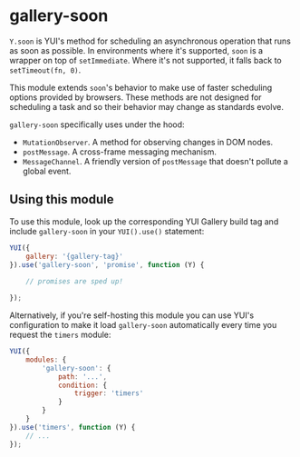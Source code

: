 gallery-soon
============

`Y.soon` is YUI's method for scheduling an asynchronous operation that runs as
soon as possible. In environments where it's supported, `soon` is a wrapper on
top of `setImmediate`. Where it's not supported, it falls back to
`setTimeout(fn, 0)`.

This module extends `soon`'s behavior to make use of faster scheduling options
provided by browsers. These methods are not designed for scheduling a task and
so their behavior may change as standards evolve.

`gallery-soon` specifically uses under the hood:

 * `MutationObserver`. A method for observing changes in DOM nodes.
 * `postMessage`. A cross-frame messaging mechanism.
 * `MessageChannel`. A friendly version of `postMessage` that doesn't pollute
 a global event.

## Using this module

To use this module, look up the corresponding YUI Gallery build tag and include
`gallery-soon` in your `YUI().use()` statement:

```js
YUI({
    gallery: '{gallery-tag}'
}).use('gallery-soon', 'promise', function (Y) {
    
    // promises are sped up!

});
```

Alternatively, if you're self-hosting this module you can use YUI's configuration
to make it load `gallery-soon` automatically every time you request the `timers`
module:

```js
YUI({
    modules: {
        'gallery-soon': {
            path: '...',
            condition: {
                trigger: 'timers'
            }
        }
    }
}).use('timers', function (Y) {
    // ...
});
```
